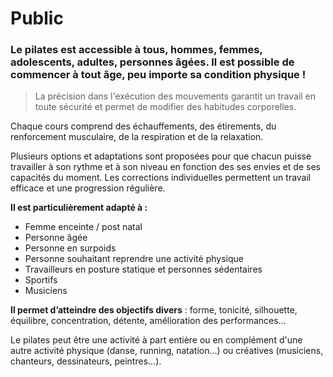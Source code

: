# Public

### Le pilates est accessible à tous, hommes, femmes, adolescents, adultes, personnes âgées. Il est possible de commencer à tout âge, peu importe sa condition physique !

> La précision dans l'exécution des mouvements garantit un travail en toute sécurité et permet de modifier des habitudes corporelles.

Chaque cours comprend des échauffements, des étirements, du renforcement musculaire, de la respiration et de la relaxation.

Plusieurs options et adaptations sont proposées pour que chacun puisse travailler à son rythme et à son niveau en fonction des ses envies et de ses capacités du moment. Les corrections individuelles permettent un travail efficace et une progression régulière.

**Il est particulièrement adapté à :**

- Femme enceinte / post natal
- Personne âgée
- Personne en surpoids
- Personne souhaitant reprendre une activité physique
- Travailleurs en posture statique et personnes sédentaires
- Sportifs
- Musiciens

**Il permet d’atteindre des objectifs divers** : forme, tonicité, silhouette, équilibre, concentration, détente, amélioration des performances...

Le pilates peut être une activité à part entière ou en complément d'une autre activité physique (danse, running, natation…) ou créatives (musiciens, chanteurs, dessinateurs, peintres…).
